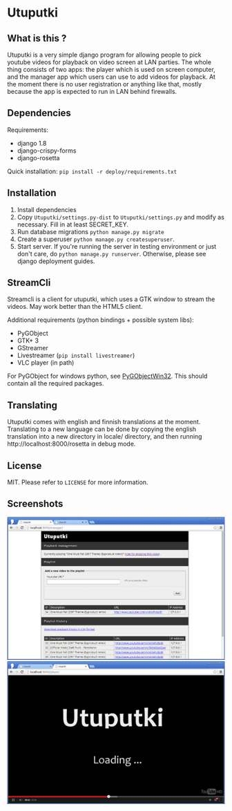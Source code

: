 Utuputki
========

What is this ?
--------------
Utuputki is a very simple django program for allowing people to pick youtube videos for playback on video screen at LAN parties.
The whole thing consists of two apps: the player which is used on screen computer, and the manager app which users can use to add videos for playback. At the moment there is no user registration or anything like that, mostly because the app is expected to run in LAN behind firewalls.

Dependencies
------------
Requirements:
* django 1.8
* django-crispy-forms
* django-rosetta

Quick installation: `pip install -r deploy/requirements.txt`

Installation
------------
1. Install dependencies
2. Copy `Utuputki/settings.py-dist` to `Utuputki/settings.py` and modify as necessary. Fill in at least  SECRET_KEY.
3. Run database migrations `python manage.py migrate`
4. Create a superuser `python manage.py createsuperuser`.
5. Start server. If you're running the server in testing environment or just don't care, do `python manage.py runserver`.
   Otherwise, please see django deployment guides.

StreamCli
---------

Streamcli is a client for utuputki, which uses a GTK window to stream the videos. May work better than the HTML5 client.

Additional requirements (python bindings + possible system libs):
* PyGObject
* GTK+ 3
* GStreamer
* Livestreamer (`pip install livestreamer`)
* VLC player (in path)

For PyGObject for windows python, see [PyGObjectWin32](http://sourceforge.net/projects/pygobjectwin32/). This should contain
all the required packages.

Translating
-----------
Utuputki comes with english and finnish translations at the moment. Translating to a new language can be done by copying the english translation into a new directory in locale/ directory, and then running http://localhost:8000/rosetta in debug mode.

License
-------
MIT. Please refer to `LICENSE` for more information.

Screenshots
-----------
![manager](https://github.com/katajakasa/utuputki/raw/master/screenshots/manager.png "Video manager")
![player](https://github.com/katajakasa/utuputki/raw/master/screenshots/player.png "Video player")
